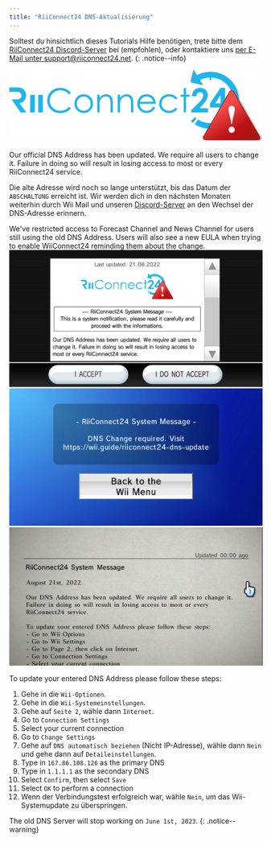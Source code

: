 ```yaml
---
title: "RiiConnect24 DNS-Aktualisierung"
---
```


Solltest du hinsichtlich dieses Tutorials Hilfe benötigen, trete bitte dem [RiiConnect24 Discord-Server](https://discord.gg/rc24) bei (empfohlen), oder kontaktiere uns [per E-Mail unter support@riiconnect24.net](mailto:support@riiconnect24.net).
{: .notice--info}

![RiiConnect24-Logo](/images/logo_blue_warning.png)

Our official DNS Address has been updated. We require all users to change it. Failure in doing so will result in losing access to most or every RiiConnect24 service.

Die alte Adresse wird noch so lange unterstützt, bis das Datum der `ABSCHALTUNG` erreicht ist. Wir werden dich in den nächsten Monaten weiterhin durch Wii Mail und unseren [Discord-Server](https://discord.gg/rc24) an den Wechsel der DNS-Adresse erinnern.

We've restricted access to Forecast Channel and News Channel for users still using the old DNS Address. Users will also see a new EULA when trying to enable WiiConnect24 reminding them about the change. ![The notification on the EULA confirmation screen.](/images/eula_change_dns_notification.png) ![The notification on the Forecast Channel](/images/forecast_change_dns_notification.png) ![The notification on the News Channel](/images/news_channel_change_dns_notification.png)

To update your entered DNS Address please follow these steps:

1. Gehe in die `Wii-Optionen`.
2. Gehe in die `Wii-Systemeinstellungen`.
3. Gehe auf `Seite 2`, wähle dann `Internet`.
4. Go to `Connection Settings`
5. Select your current connection
6. Go to `Change Settings`
7. Gehe auf `DNS automatisch beziehen` (Nicht IP-Adresse), wähle dann `Nein` und gehe dann auf `Detaileinstellungen`.
8. Type in `167.86.108.126` as the primary DNS
9. Type in `1.1.1.1` as the secondary DNS
10. Select `Confirm`, then select `Save`
11. Select `OK` to perform a connection
12. Wenn der Verbindungstest erfolgreich war, wähle `Nein`, um das Wii-Systemupdate zu überspringen.

The old DNS Server will stop working on `June 1st, 2023`.
{: .notice--warning}